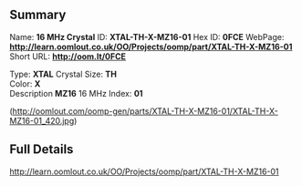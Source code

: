 

 ## Summary
Name: __16 MHz Crystal__
ID: __XTAL-TH-X-MZ16-01__
Hex ID: __0FCE__
WebPage: __http://learn.oomlout.co.uk/OO/Projects/oomp/part/XTAL-TH-X-MZ16-01__
Short URL: __http://oom.lt/0FCE__

Type: __XTAL__ Crystal 
Size: __TH__  
Color: __X__  
Description __MZ16__ 16 MHz 
Index: __01__


(http://oomlout.com/oomp-gen/parts/XTAL-TH-X-MZ16-01/XTAL-TH-X-MZ16-01_420.jpg)


 ## Full Details
 http://learn.oomlout.co.uk/OO/Projects/oomp/part/XTAL-TH-X-MZ16-01














